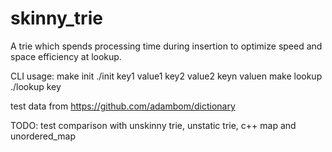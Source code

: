 # skinny_trie

A trie which spends processing time during insertion to optimize speed and space efficiency at lookup.

CLI usage:
make init
./init key1 value1 key2 value2 keyn valuen
make lookup
./lookup key

test data from https://github.com/adambom/dictionary


TODO:
	test comparison with unskinny trie, unstatic trie, c++ map and unordered_map
